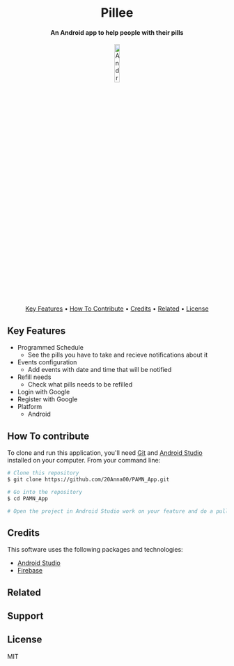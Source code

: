 
<h1 align="center">
  Pillee
  <br>
</h1>

<h4 align="center">An Android app to help people with their pills</h4>

<p align="center">


  <a href="https://developer.android.com/studio?hl=es&gclid=Cj0KCQiAmaibBhCAARIsAKUlaKR9fSb3QQY99dgLSUWhhx0_mESQe5-lVD2uOPZeWnZojD5_nuDeLaQaAuSsEALw_wcB&gclsrc=aw.ds">
    <img style="width:15%;" src="https://1.bp.blogspot.com/-LgTa-xDiknI/X4EflN56boI/AAAAAAAAPuk/24YyKnqiGkwRS9-_9suPKkfsAwO4wHYEgCLcBGAsYHQ/s0/image9.png"
         alt=Android">
       

<p align="center">
  <a href="#key-features">Key Features</a> •
  <a href="#how-to-contribute">How To Contribute</a> •
  <a href="#credits">Credits</a> •
  <a href="#related">Related</a> •
  <a href="#license">License</a>
</p>


## Key Features 

* Programmed Schedule 
  - See the pills you have to take and recieve notifications about it
* Events configuration
  - Add events with date and time that will be notified
* Refill needs
  - Check what pills needs to be refilled
* Login with Google
* Register with Google
* Platform
  - Android 

## How To contribute

To clone and run this application, you'll need [Git](https://git-scm.com) and [Android Studio](https://developer.android.com/studio?hl=es&gclid=Cj0KCQiAmaibBhCAARIsAKUlaKR9fSb3QQY99dgLSUWhhx0_mESQe5-lVD2uOPZeWnZojD5_nuDeLaQaAuSsEALw_wcB&gclsrc=aw.ds) installed on your computer. From your command line:

```bash
# Clone this repository
$ git clone https://github.com/20Anna00/PAMN_App.git

# Go into the repository
$ cd PAMN_App

# Open the project in Android Studio work on your feature and do a pull request

```


## Credits

This software uses the following packages and technologies:

- [Android Studio](https://developer.android.com/)
- [Firebase](https://firebase.google.com/)


## Related


## Support


## License

MIT



